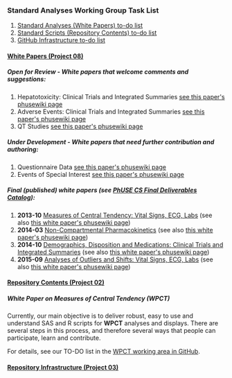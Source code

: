### Standard Analyses Working Group Task List

1. [Standard Analyses (White Papers) to-do list](#white-papers-project-08)
2. [Standard Scripts (Repository Contents) to-do list](#repository-contents-project-02)
3. [GitHub Infrastructure to-do list](#repository-infrastructure-project-03)

#### [White Papers (Project 08)](http://www.phusewiki.org/wiki/index.php?title=WG5_Project_08)

##### Open for Review - White papers that welcome comments and suggestions:

1. Hepatotoxicity: Clinical Trials and Integrated Summaries [see this paper's phusewiki page](http://www.phusewiki.org/wiki/index.php?title=SS_P08_Hepatotoxicity_White_Paper)
2. Adverse Events: Clinical Trials and Integrated Summaries [see this paper's phusewiki page](http://www.phusewiki.org/wiki/index.php?title=SS_P08_Adverse_Events_White_Paper)
3. QT Studies [see this paper's phusewiki page](http://www.phusewiki.org/wiki/index.php?title=SS_P08_QT_Studies_White_Paper)

##### Under Development - White papers that need further contribution and authoring:

1. Questionnaire Data [see this paper's phusewiki page](http://www.phusewiki.org/wiki/index.php?title=SS_P08_Questionnaire_White_Paper)
2. Events of Special Interest [see this paper's phusewiki page](http://www.phusewiki.org/wiki/index.php?title=SS_P08_Events_of_Special_Interest_White_Paper)

##### Final (published) white papers (see [PhUSE CS Final Deliverables Catalog](http://www.phuse.eu/CSS-deliverables.aspx)):

1. **2013-10** [Measures of Central Tendency: Vital Signs, ECG, Labs](http://www.phusewiki.org/wiki/images/4/48/CSS_WhitePaper_CentralTendency_v1.0.pdf) (see also [this white paper's phusewiki page](http://www.phusewiki.org/wiki/index.php?title=SS_P08_Central_Tendency_White_Paper))
4. **2014-03** [Non-Compartmental Pharmacokinetics](http://www.phusewiki.org/wiki/images/e/ed/PhUSE_CSS_WhitePaper_PK_final_25March2014.pdf) (see also [this white paper's phusewiki page](http://www.phusewiki.org/wiki/index.php?title=SS_P08_PK_White_Paper))
5. **2014-10** [Demographics, Disposition and Medications: Clinical Trials and Integrated Summaries](http://www.phusewiki.org/wiki/images/c/c9/CSS_WhitePaper_DemoDispMed_v1.0.pdf) (see also [this white paper's phusewiki page](http://www.phusewiki.org/wiki/index.php?title=SS_P08_Demographics,_Disposition,_Medications_White_Paper))
2. **2015-09** [Analyses of Outliers and Shifts: Vital Signs, ECG, Labs](http://www.phusewiki.org/wiki/images/9/95/CS_WhitePaper_OutliersShifts_v1.0.pdf) (see also [this white paper's phusewiki page](http://www.phusewiki.org/wiki/index.php?title=SS_P08_Outliers/Shifts_White_Paper))

#### [Repository Contents (Project 02)](http://www.phusewiki.org/wiki/index.php?title=WG5_Project_02)

##### White Paper on Measures of Central Tendency (WPCT)

Currently, our main objective is to deliver robust, easy to use and understand SAS and R scripts for **WPCT** analyses and displays. There are several steps in this process, and therefore several ways that people can participate, learn and contribute.

For details, see our TO-DO list in the [WPCT working area in GitHub](https://github.com/phuse-org/phuse-scripts/new/master/whitepapers/WPCT/TODO.md).

#### [Repository Infrastructure (Project 03)](http://www.phusewiki.org/wiki/index.php?title=WG5_Project_03)

